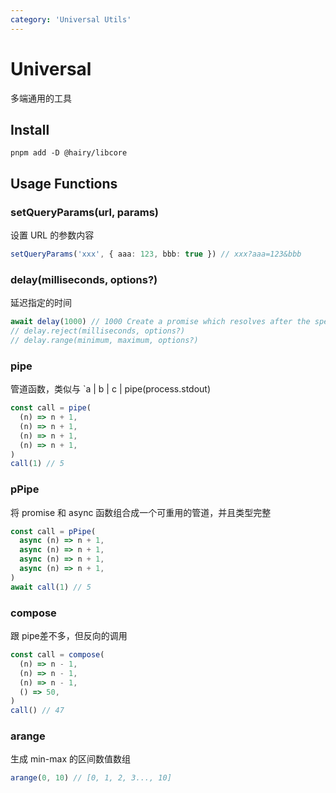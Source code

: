 ```yaml
---
category: 'Universal Utils'
---
```


# Universal

多端通用的工具

## Install

```
pnpm add -D @hairy/libcore
```

## Usage Functions

### setQueryParams(url, params)

设置 URL 的参数内容

```typescript
setQueryParams('xxx', { aaa: 123, bbb: true }) // xxx?aaa=123&bbb
```

### delay(milliseconds, options?)

延迟指定的时间

```typescript
await delay(1000) // 1000 Create a promise which resolves after the specified milliseconds.
// delay.reject(milliseconds, options?)
// delay.range(minimum, maximum, options?)
```

### pipe

管道函数，类似与 `a | b | c | pipe(process.stdout)

```typescript
const call = pipe(
  (n) => n + 1,
  (n) => n + 1,
  (n) => n + 1,
  (n) => n + 1,
)
call(1) // 5
```

### pPipe

将 promise 和 async 函数组合成一个可重用的管道，并且类型完整

```typescript
const call = pPipe(
  async (n) => n + 1,
  async (n) => n + 1,
  async (n) => n + 1,
  async (n) => n + 1,
)
await call(1) // 5
```

### compose

跟 pipe差不多，但反向的调用

```typescript
const call = compose(
  (n) => n - 1,
  (n) => n - 1,
  (n) => n - 1,
  () => 50,
)
call() // 47
```

### arange

生成 min-max 的区间数值数组

```typescript
arange(0, 10) // [0, 1, 2, 3..., 10]
```